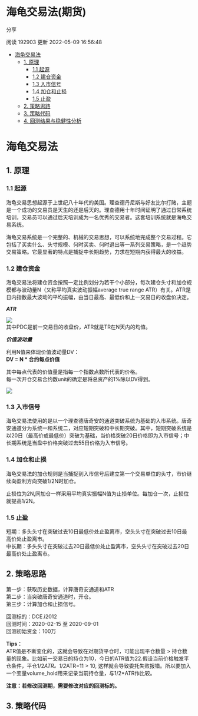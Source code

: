 # 海龟交易法(期货)

分享

阅读 192903
 更新 2022-05-09 16:56:48

* [海龟交易法](#30c4142fd6f8262d)
  + [1. 原理](#4d68e06c45acd2a2)
    - [1.1 起源](#58896c8f4826f4ef)
    - [1.2 建仓资金](#f464e09082bb0180)
    - [1.3 入市信号](#2c623029a9da9f50)
    - [1.4 加仓和止损](#5e4d162e21ab4eb8)
    - [1.5 止盈](#6645f9b1b74126ed)
  + [2. 策略思路](#cf0127fe1bcb3311)
  + [3. 策略代码](#69a3fc437f0227e3)
  + [4. 回测结果与稳健性分析](#3e2df45effccee1c)

# 海龟交易法

## 1. 原理

### 1.1 起源

海龟交易思想起源于上世纪八十年代的美国。理查德丹尼斯与好友比尔打赌，主题是一个成功的交易员是天生的还是后天的。理查德用十年时间证明了通过日常系统培训，交易员可以通过后天培训成为一名优秀的交易者。这套培训系统就是海龟交易系统。

海龟交易系统是一个完整的、机械的交易思想，可以系统地完成整个交易过程。它包括了买卖什么、头寸规模、何时买卖、何时退出等一系列交易策略，是一个趋势交易策略。它最显著的特点是捕捉中长期趋势，力求在短期内获得最大的收益。

### 1.2 建仓资金

海龟交易法将建仓资金按照一定比例划分为若干个小部分，每次建仓头寸和加仓规模都与波动量N（又称平均真实波动振幅average true range ATR）有关。ATR是日内指数最大波动的平均振幅，由当日最高、最低价和上一交易日的收盘价决定。

***ATR***

![](/uploads/202011/attach_1644dade59a71009.png)  
其中PDC是前一交易日的收盘价，ATR就是TR在N天内的均值。  
  
***价值波动量***  
  
利用N值来体现价值波动量DV：  
**DV = N \* 合约每点价值**

其中每点代表的价值量是指每一个指数点数所代表的价格。  
每一次开仓交易合约数unit的确定是将总资产的1%除以DV得到。

![](/uploads/202011/attach_1644db0e005d0867.png)

### 1.3 入市信号

海龟交易法使用的是以一个理查德唐奇安的通道突破系统为基础的入市系统。唐奇安通道分为系统一和系统二，对应短期突破和中长期突破。其中，短期突破系统是以20日（最高价或最低价）突破为基础，当价格突破20日价格即为入市信号；中长期系统是当盘中价格突破过去55日价格为入市信号。

### 1.4 加仓和止损

海龟交易法的加仓规则是当捕捉到入市信号后建立第一个交易单位的头寸，市价继续向盈利方向突破1/2N时加仓。

止损位为2N,同加仓一样采用平均真实振幅N值为止损单位。每加仓一次，止损位就提高1/2N。

### 1.5 止盈

短期：多头头寸在突破过去10日最低价处止盈离市，空头头寸在突破过去10日最高价处止盈离市。  
中长期：多头头寸在突破过去20日最低价处止盈离市，空头头寸在突破过去20日最高价处止盈离市。

## 2. 策略思路

第一步：获取历史数据，计算唐奇安通道和ATR  
第二步：当突破唐奇安通道时，开仓。  
第三步：计算加仓和止损信号。

回测标的：DCE.i2012  
回测时间：2020-02-15 至 2020-09-01  
回测初始资金：100万

**Tips：**  
ATR值是不断变化的，这就会导致在对期货平仓时，可能出现平仓数量 > 持仓数量的现象。比如前一交易日的持仓为10，今日的ATR值为22.假设当前价格触发平仓条件，平仓1/2*ATR。1/2*ATR=11 > 10, 这样就会导致委托失败报错。所以要加入一个变量volume\_hold用来记录当前持仓量，与1/2\*ATR作比较。

**注意：若修改回测期，需要修改对应的回测标的。**

## 3. 策略代码

```